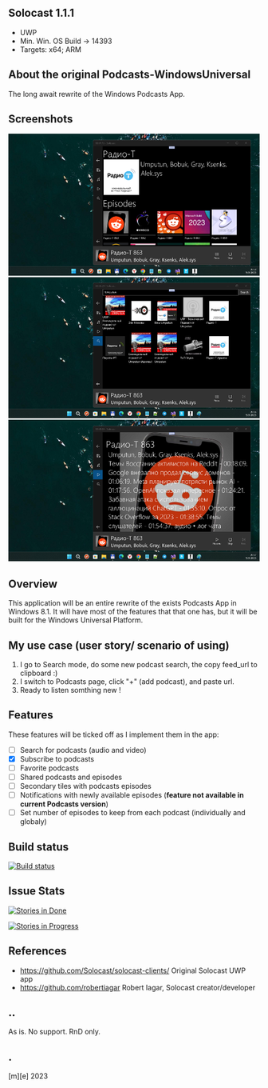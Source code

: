 ## Solocast 1.1.1

- UWP
- Min. Win. OS Build -> 14393 
- Targets: x64; ARM

## About the original Podcasts-WindowsUniversal
The long await rewrite of the Windows Podcasts App.

## Screenshots
![](Images/shot1.png)
![](Images/shot2.png)
![](Images/shot3.png)

## Overview
This application will be an entire rewrite of the exists Podcasts App in Windows 8.1. It will have most of the features that that one has, but it will be built for the Windows Universal Platform.

## My use case (user story/ scenario of using)
1. I go to Search mode, do some new podcast search, the copy feed_url to clipboard :)
2. I switch to Podcasts page, click "+" (add podcast), and paste url. 
3. Ready to listen somthing new !

## Features
These features will be ticked off as I implement them in the app:
* [ ] Search for podcasts (audio and video)
* [X] Subscribe to podcasts
* [ ] Favorite podcasts
* [ ] Shared podcasts and episodes
* [ ] Secondary tiles with podcasts episodes
* [ ] Notifications with newly available episodes (**feature not available in current Podcasts version**)
* [ ] Set number of episodes to keep from each podcast (individually and globaly)

## Build status
[![Build status](https://ci.appveyor.com/api/projects/status/4cdjy9o9jijx49nq?svg=true)](https://ci.appveyor.com/project/robertiagar/podcasts-windowsuniversal)

## Issue Stats
[![Stories in Done](https://badge.waffle.io/Solocast/solocast-clients.svg?label=done&title=Done)](http://waffle.io/Solocast/solocast-clients)

[![Stories in Progress](https://badge.waffle.io/Solocast/solocast-clients.svg?label=in%20progress&title=In%20Progress)](http://waffle.io/Solocast/solocast-clients)

## References
- https://github.com/Solocast/solocast-clients/ Original Solocast UWP app
- https://github.com/robertiagar Robert Iagar, Solocast creator/developer

## ..
As is. No support. RnD only.

## .
[m][e] 2023



